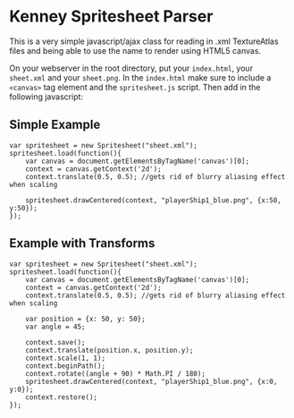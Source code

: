 # Kenney Spritesheet Parser

This is a very simple javascript/ajax class for reading in .xml TextureAtlas files and being able to use the name to render using HTML5 canvas.


On your webserver in the root directory, put your `index.html`, your `sheet.xml` and your `sheet.png`.
In the `index.html` make sure to include a `<canvas>` tag element and the `spritesheet.js` script. Then add in the following javascript:

## Simple Example
```
var spritesheet = new Spritesheet("sheet.xml");
spritesheet.load(function(){
	var canvas = document.getElementsByTagName('canvas')[0];
	context = canvas.getContext('2d');
	context.translate(0.5, 0.5); //gets rid of blurry aliasing effect when scaling

	spritesheet.drawCentered(context, "playerShip1_blue.png", {x:50, y:50});
});
```

## Example with Transforms
```
var spritesheet = new Spritesheet("sheet.xml");
spritesheet.load(function(){
	var canvas = document.getElementsByTagName('canvas')[0];
	context = canvas.getContext('2d');
	context.translate(0.5, 0.5); //gets rid of blurry aliasing effect when scaling
	
	var position = {x: 50, y: 50};
	var angle = 45;

	context.save();
	context.translate(position.x, position.y);
	context.scale(1, 1);	
	context.beginPath();
	context.rotate((angle + 90) * Math.PI / 180);
	spritesheet.drawCentered(context, "playerShip1_blue.png", {x:0, y:0});
	context.restore();
});
```
